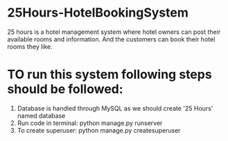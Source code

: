 # 25Hours-HotelBookingSystem
25 hours is a hotel management system where hotel owners can post their available rooms and information. And the customers can book their hotel rooms they like.

# TO run this system following steps should be followed:
1) Database is handled through MySQL as we should create '25 Hours' named database
2) Run code in terminal: python manage.py runserver
3) To create superuser:  python manage.py createsuperuser